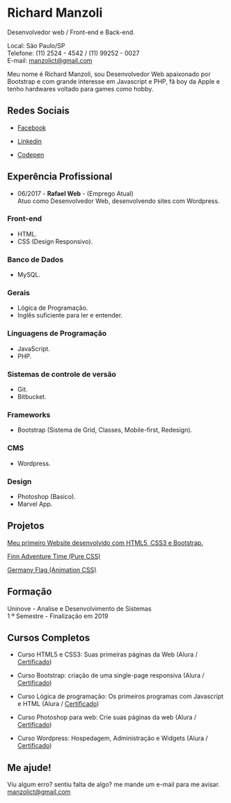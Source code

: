 # Richard Manzoli
Desenvolvedor web / Front-end e Back-end.

Local: São Paulo/SP<br>
Telefone: (11) 2524 - 4542 / (11) 99252 - 0027<br> 
E-mail: manzolict@gmail.com

Meu nome é Richard Manzoli, sou Desenvolvedor Web apaixonado por Bootstrap e com grande interesse em Javascript e PHP, fã boy da Apple e tenho hardwares voltado para games como hobby.

## Redes Sociais
*  [Facebook](https://www.facebook.com/people/Richard-Manzoli/100015737850661)

*  [Linkedin](https://www.linkedin.com/in/richard-manzoli-67388a139/)

* [Codepen](https://codepen.io/manzolict)


## Experência Profissional
* 06/2017 - **Rafael Web** - (Emprego Atual)<br>
Atuo como Desenvolvedor Web, desenvolvendo sites com Wordpress.

### Front-end
* HTML.
* CSS (Design Responsivo).

### Banco de Dados
* MySQL.

### Gerais
* Lógica de Programação.
* Inglês suficiente para ler e entender.

### Linguagens de Programação
* JavaScript.
* PHP.

### Sistemas de controle de versão
* Git.
* Bitbucket.

### Frameworks
* Bootstrap (Sistema de Grid, Classes, Mobile-first, Redesign).

### CMS
* Wordpress.

### Design
* Photoshop (Basico).
* Marvel App.

## Projetos

[Meu primeiro Website desenvolvido com HTML5, CSS3 e Bootstrap.](https://richmanzoli.github.io/richardmanzoli/)

[Finn Adventure Time (Pure CSS)](https://codepen.io/manzolict/pen/BZaQeP)

[Germany Flag (Animation CSS)](https://codepen.io/manzolict/pen/qjBqzq)

## Formação
Uninove - Analise e Desenvolvimento de Sistemas<br>
1 º Semestre - Finalização em 2019

## Cursos Completos
* Curso HTML5 e CSS3: Suas primeiras páginas da Web (Alura / [Certificado](https://cursos.alura.com.br/certificate/manzoliriichard/introducao-html-css))

* Curso Bootstrap: criação de uma single-page responsiva (Alura / [Certificado](https://cursos.alura.com.br/certificate/manzoliriichard/bootstrap-criacao-single-page-responsiva))

* Curso Lógica de programação: Os primeiros programas com Javascript e HTML (Alura / [Certificado](https://cursos.alura.com.br/certificate/manzoliriichard/logica-programacao-javascript-html))

* Curso Photoshop para web: Crie suas páginas da web (Alura / [Certificado](https://cursos.alura.com.br/certificate/manzoliriichard/photoshop-web-1))

* Curso Wordpress: Hospedagem, Administração e Widgets (Alura / [Certificado](https://cursos.alura.com.br/certificate/manzoliriichard/wordpress-hospedagem-administracao-widgets))

## Me ajude!
Viu algum erro? sentiu falta de algo? me mande um e-mail para me avisar.
manzolict@gmail.com